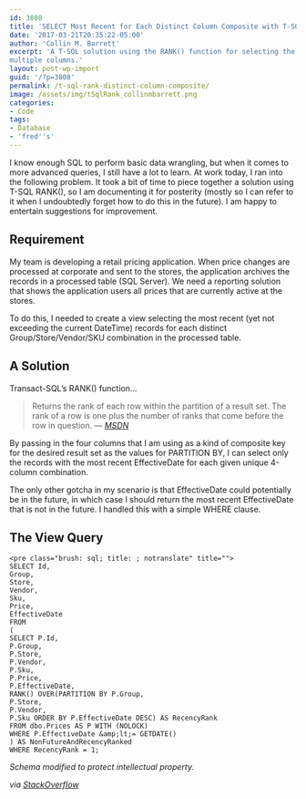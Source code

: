 ```yaml
---
id: 3808
title: 'SELECT Most Recent for Each Distinct Column Composite with T-SQL RANK()'
date: '2017-03-21T20:35:22-05:00'
author: 'Collin M. Barrett'
excerpt: 'A T-SQL solution using the RANK() function for selecting the most recent record for each distinct composite of
multiple columns.'
layout: post-wp-import
guid: '/?p=3808'
permalink: /t-sql-rank-distinct-column-composite/
image: /assets/img/tSqlRank_collinmbarrett.png
categories:
- Code
tags:
- Database
- 'fred''s'
---
```


I know enough SQL to perform basic data wrangling, but when it comes to more advanced queries, I still have a lot to
learn. At work today, I ran into the following problem. It took a bit of time to piece together a solution using T-SQL
RANK(), so I am documenting it for posterity (mostly so I can refer to it when I undoubtedly forget how to do this in
the future). I am happy to entertain suggestions for improvement.

## Requirement

My team is developing a retail pricing application. When price changes are processed at corporate and sent to the
stores, the application archives the records in a processed table (SQL Server). We need a reporting solution that shows
the application users all prices that are currently active at the stores.

To do this, I needed to create a view selecting the most recent (yet not exceeding the current DateTime) records for
each distinct Group/Store/Vendor/SKU combination in the processed table.

## A Solution

Transact-SQL’s RANK() function…

> Returns the rank of each row within the partition of a result set. The rank of a row is one plus the number of ranks
that come before the row in question.
> — <cite>[MSDN](https://docs.microsoft.com/en-us/sql/t-sql/functions/rank-transact-sql)</cite>

By passing in the four columns that I am using as a kind of composite key for the desired result set as the values for
PARTITION BY, I can select only the records with the most recent EffectiveDate for each given unique 4-column
combination.

The only other gotcha in my scenario is that EffectiveDate could potentially be in the future, in which case I should
return the most recent EffectiveDate that is not in the future. I handled this with a simple WHERE clause.

## The View Query

```
<pre class="brush: sql; title: ; notranslate" title="">
SELECT Id,
Group,
Store,
Vendor,
Sku,
Price,
EffectiveDate
FROM
(
SELECT P.Id,
P.Group,
P.Store,
P.Vendor,
P.Sku,
P.Price,
P.EffectiveDate,
RANK() OVER(PARTITION BY P.Group,
P.Store,
P.Vendor,
P.Sku ORDER BY P.EffectiveDate DESC) AS RecencyRank
FROM dbo.Prices AS P WITH (NOLOCK)
WHERE P.EffectiveDate &amp;lt;= GETDATE()
) AS NonFutureAndRecencyRanked
WHERE RecencyRank = 1;
```

*Schema modified to protect intellectual property.*

*via [StackOverflow](https://stackoverflow.com/questions/612231/how-can-i-select-rows-with-maxcolumn-value-partition-by-another-column-in-mys/612408#612408)*